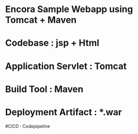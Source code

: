 # Encora Sample Webapp using Tomcat + Maven
# Codebase : jsp + Html
# Application Servlet : Tomcat
# Build Tool : Maven
# Deployment Artifact : *.war
#CICD : Codepipeline
